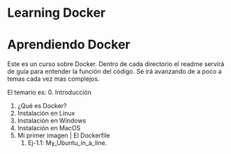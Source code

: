 # Learning Docker

# Aprendiendo Docker
Este es un curso sobre Docker. Dentro de cada directorio el readme servirá de guía para entender la función del código. Se irá avanzando de a poco a temas cada vez mas complejos.

El temario es:
0. Introducción
   1. ¿Qué es Docker?
   2. Instalación en Linux
   3. Instalación en Windows
   4. Instalación en MacOS
1. Mi primer imagen | El Dockerfile
   1. Ej-1.1: My_Ubuntu_in_a_line.